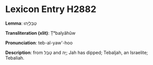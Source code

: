 # Lexicon Entry H2882

**Lemma**: טְבַלְיָהוּ

**Transliteration (xlit)**: Ṭᵉbalyâhûw

**Pronunciation**: teb-al-yaw'-hoo

**Description**:
from טָבַל and יָהּ; Jah has dipped; Tebaljah, an Israelite; Tebaliah.
